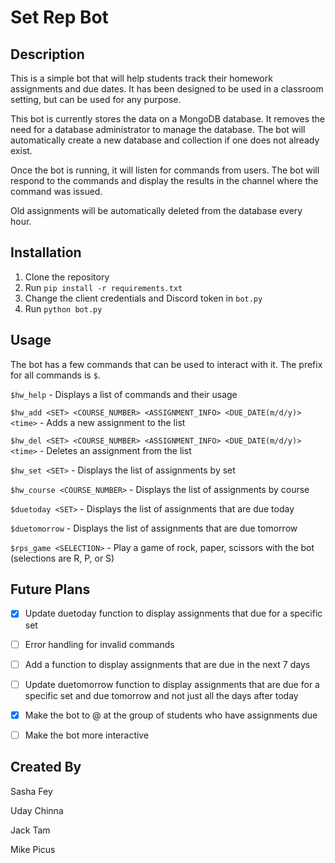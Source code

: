 # Set Rep Bot

## Description

This is a simple bot that will help students track their homework assignments and due dates. It has been designed to be used in a classroom setting, but can be used for any purpose. 

This bot is currently stores the data on a MongoDB database. It removes the need for a database administrator to manage the database. The bot will automatically create a new database and collection if one does not already exist.

Once the bot is running, it will listen for commands from users. The bot will respond to the commands and display the results in the channel where the command was issued.

Old assignments will be automatically deleted from the database every hour.

## Installation

1. Clone the repository
2. Run `pip install -r requirements.txt`
3. Change the client credentials and Discord token in `bot.py`
4. Run `python bot.py`


## Usage

The bot has a few commands that can be used to interact with it. The prefix for all commands is `$`.

`$hw_help` - Displays a list of commands and their usage

`$hw_add <SET> <COURSE_NUMBER> <ASSIGNMENT_INFO> <DUE_DATE(m/d/y)> <time>` - Adds a new assignment to the list

`$hw_del <SET> <COURSE_NUMBER> <ASSIGNMENT_INFO> <DUE_DATE(m/d/y)> <time>` - Deletes an assignment from the list

`$hw_set <SET>` - Displays the list of assignments by set

`$hw_course <COURSE_NUMBER>` - Displays the list of assignments by course

`$duetoday <SET>` - Displays the list of assignments that are due today

`$duetomorrow` - Displays the list of assignments that are due tomorrow

`$rps_game <SELECTION>` - Play a game of rock, paper, scissors with the bot (selections are R, P, or S)

## Future Plans

- [x] Update duetoday function to display assignments that due for a specific set

- [ ] Error handling for invalid commands

- [ ] Add a function to display assignments that are due in the next 7 days

- [ ] Update duetomorrow function to display assignments that are due for a specific set and due tomorrow and not just all the days after today

- [x] Make the bot to @ at the group of students who have assignments due

- [ ] Make the bot more interactive

## Created By

Sasha Fey

Uday Chinna

Jack Tam

Mike Picus